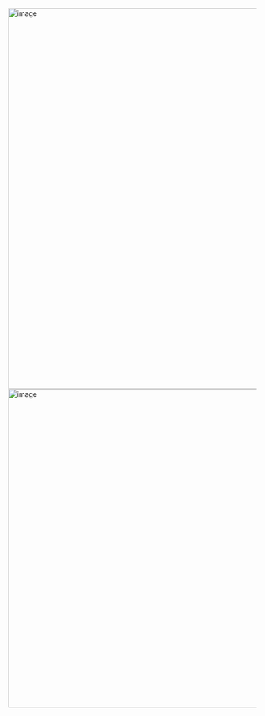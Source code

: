 <img width="1115" height="771" alt="image" src="https://github.com/user-attachments/assets/fa5f4804-8368-46ea-bb3d-f8a299efc5ef" />
<img width="1113" height="645" alt="image" src="https://github.com/user-attachments/assets/f9314207-bd26-4d3c-ba66-273f567d160e" />

